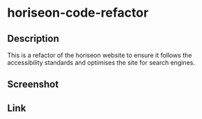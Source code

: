 # horiseon-code-refactor

## Description
This is a refactor of the horiseon website to ensure it follows the accessibility standards and optimises the site for search engines.

## Screenshot


## Link